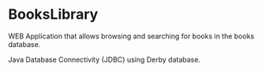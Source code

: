 # BooksLibrary
WEB Application that allows browsing and searching for books in the books database. 

Java Database Connectivity (JDBC) using Derby database.
